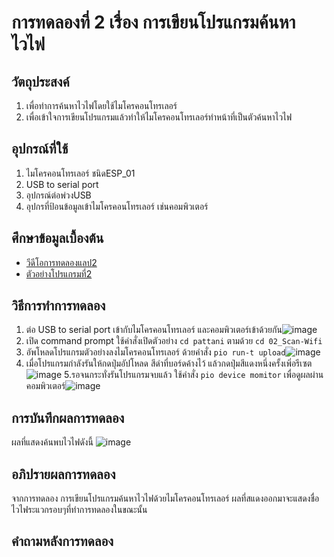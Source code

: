 # การทดลองที่ 2 เรื่อง การเขียนโปรแกรมค้นหาไวไฟ
## วัตถุประสงค์ 
1. เพื่อทำการค้นหาไวไฟโดยใช้ไมโครคอนโทรเลอร์
2. เพื่อเข้าใจการเขียนโปรแกรมแล้วทำให้ไมโครคอนโทรเลอร์ทำหน้าที่เป็นตัวค้นหาไวไฟ
## อุปกรณ์ที่ใช้ 
1. ไมโครคอนโทรเลอร์ ชนิดESP_01
2. USB to serial port
3. อุปกรณ์ต่อพ่วงUSB
4. อุปกรที่ป้อนข้อมูลเข้าไมโครคอนโทรเลอร์ เช่นคอมพิวเตอร์
## ศึกษาข้อมูลเบื้องต้น 
* [วีดีโอการทดลองแลป2](https://www.youtube.com/watch?v=yBjab0UNuB8)
* [ตัวอย่างโปรแกรมที่2](https://github.com/choompol-boonmee/lab63b/tree/master/examples/02_Scan-Wifi)
## วิธีการทำการทดลอง 
1. ต่อ USB to serial port เข้ากับไมโครคอนโทรเลอร์ และคอมพิวเตอร์เข้าด้วยกัน![image](https://user-images.githubusercontent.com/80879365/112282320-94e7f500-8cb9-11eb-9c84-cc9efe8ee3af.png)
2. เปิด command prompt ใช้คำสั่งเปิดตัวอย่าง `cd pattani` ตามด้วย `cd 02_Scan-Wifi`
3. อัพโหลดโปรแกรมตัวอย่างลงไมโครคอนโทรเลอร์ ด้วยคำสั่ง `pio run-t upload`![image](https://user-images.githubusercontent.com/80879365/112283030-4850e980-8cba-11eb-83cc-97dc8df5c98f.png)
4. เมื่อโปรแกรมกำลังรันให้กดปุ่มอัปโหลด สีดำที่บอร์ดค้างไว้ แล้วกดปุ่มสีแดงหนึ่งครั้งเพิ่อรีเซต ![image](https://user-images.githubusercontent.com/80879365/112283166-6e768980-8cba-11eb-8257-929b7216d540.png)
5.รอจนกระทั่งรันโปรแกรมจบแล้ว ใช้คำสั่ง `pio device momitor` เพื่อดูผลผ่านคอมพิวเตอร์![image](https://user-images.githubusercontent.com/80879365/112283377-aa115380-8cba-11eb-9699-4184390a869b.png)
## การบันทึกผลการทดลอง 
ผลที่แสดงค้นพบไวไฟดังนี้
![image](https://user-images.githubusercontent.com/80879365/112283539-d4631100-8cba-11eb-9ac4-7913e8be0336.png)
## อภิปรายผลการทดลอง 
จากการทดลอง การเขียนโปรแกรมค้นหาไวไฟด้วยไมโครคอนโทรเลอร์ ผลที่สแดงออกมาจะแสดงชื่อไวไฟระแวกรอบๆที่ทำการทดลองในขณะนั้น
## คำถามหลังการทดลอง
